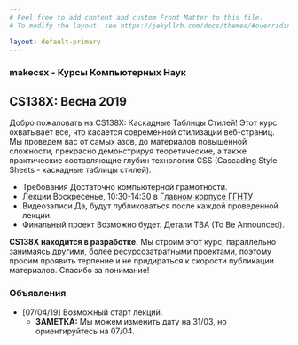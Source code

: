 ```yaml
---
# Feel free to add content and custom Front Matter to this file.
# To modify the layout, see https://jekyllrb.com/docs/themes/#overriding-theme-defaults

layout: default-primary
---
```

<section class="info">
  <h3 class="topic topic--main">makecsx - Курсы Компьютерных Наук</h3>
  <h2 class='info-header'>CS138X: Весна 2019</h2>
  <p>Добро пожаловать на CS138X: Каскадные Таблицы Стилей!
    Этот курс охватывает все, что касается современной стилизации веб-страниц.
      Мы проведем вас от самых азов, до
    материалов повышенной сложности, прекрасно
    демонстрируя теоретические, а также практические составляющие глубин
    технологии CSS (Cascading Style Sheets -
    каскадные таблицы стилей).
  </p>

  <ul>
  <li><span class="label">Требования</span> Достаточно компьютерной грамотности.<br></li>
  <li><span class="label">Лекции</span> Воскресенье, 10:30-14:30 в <a href="http://gstou.ru">Главном корпусе ГГНТУ</a> <br></li>
  <li><span class="label">Видеозаписи</span> Да, будут публиковаться после каждой проведенной лекции.<br></li>
  <li><span class="label">Финальный проект</span> Возможно будет. Детали TBA (To Be Announced).</li>
</ul>

<p><strong>CS138X находится в разработке.</strong> Мы строим этот курс, параллельно занимаясь
  другими, более ресурсозатратными проектами, поэтому просим проявить терпение и
  не придираться к скорости публикации материалов. Спасибо за понимание!</p>
  
</section>
<section class="bottom-text">
        <h3 class="topic">Объявления</h3>
        <ul>
        <li>[07/04/19] Возможный старт лекций.
            <ul>
              <li><strong>ЗАМЕТКА:</strong> Мы можем изменить дату на 31/03, но ориентируйтесь на 07/04.</li>
            </ul>
          </li>
          <!-- <li>[5/09/18] <a href="homework/5-sheets.html">Набор Проблем 0</a> опубликован.
            <ul>
              <li><strong>NOTE:</strong> We changed the due date to 5/31, but the late cutoff is still 6/1.</li>
            </ul>
          </li>
          <li>[4/28] <a href="homework/3-flashcards.html">Homework 3</a> is released and is due <strong>Mon, May 8 at 11:59pm</strong> (<em>was: May 5, but extended to the 8th</em>)</li> -->
        </ul>
</section>
